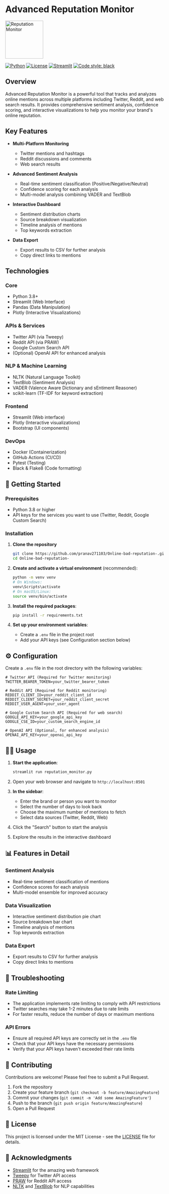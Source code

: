 # Advanced Reputation Monitor

<div align="left">
  <img src="Icon.ico" alt="Reputation Monitor" width="120" />
  
  [![Python](https://img.shields.io/badge/Python-3.8+-blue.svg?logo=python&logoColor=white)](https://www.python.org/)
  [![License](https://img.shields.io/badge/License-MIT-blue.svg)](LICENSE)
  [![Streamlit](https://img.shields.io/badge/Streamlit-FF4B4B?logo=streamlit&logoColor=white)](https://streamlit.io/)
  [![Code style: black](https://img.shields.io/badge/code%20style-black-000000.svg)](https://github.com/psf/black)
</div>

## Overview

Advanced Reputation Monitor is a powerful tool that tracks and analyzes online mentions across multiple platforms including Twitter, Reddit, and web search results. It provides comprehensive sentiment analysis, confidence scoring, and interactive visualizations to help you monitor your brand's online reputation.

## Key Features

- **Multi-Platform Monitoring**
  - Twitter mentions and hashtags
  - Reddit discussions and comments
  - Web search results

- **Advanced Sentiment Analysis**
  - Real-time sentiment classification (Positive/Negative/Neutral)
  - Confidence scoring for each analysis
  - Multi-model analysis combining VADER and TextBlob

- **Interactive Dashboard**
  - Sentiment distribution charts
  - Source breakdown visualization
  - Timeline analysis of mentions
  - Top keywords extraction

- **Data Export**
  - Export results to CSV for further analysis
  - Copy direct links to mentions

## Technologies

### Core
- Python 3.8+
- Streamlit (Web Interface)
- Pandas (Data Manipulation)
- Plotly (Interactive Visualizations)

### APIs & Services
- Twitter API (via Tweepy)
- Reddit API (via PRAW)
- Google Custom Search API
- (Optional) OpenAI API for enhanced analysis

### NLP & Machine Learning
- NLTK (Natural Language Toolkit)
- TextBlob (Sentiment Analysis)
- VADER (Valence Aware Dictionary and sEntiment Reasoner)
- scikit-learn (TF-IDF for keyword extraction)

### Frontend
- Streamlit (Web interface)
- Plotly (Interactive visualizations)
- Bootstrap (UI components)

### DevOps
- Docker (Containerization)
- GitHub Actions (CI/CD)
- Pytest (Testing)
- Black & Flake8 (Code formatting)

## 🚀 Getting Started

### Prerequisites

- Python 3.8 or higher
- API keys for the services you want to use (Twitter, Reddit, Google Custom Search)

### Installation

1. **Clone the repository**
   ```bash
   git clone https://github.com/pranav271103/Online-bad-reputation-.git
   cd Online-bad-reputation-
   ```

2. **Create and activate a virtual environment** (recommended):
   ```bash
   python -m venv venv
   # On Windows:
   venv\Scripts\activate
   # On macOS/Linux:
   source venv/bin/activate
   ```

3. **Install the required packages**:
   ```bash
   pip install -r requirements.txt
   ```

4. **Set up your environment variables**:
   - Create a `.env` file in the project root
   - Add your API keys (see Configuration section below)

## ⚙️ Configuration

Create a `.env` file in the root directory with the following variables:

```env
# Twitter API (Required for Twitter monitoring)
TWITTER_BEARER_TOKEN=your_twitter_bearer_token

# Reddit API (Required for Reddit monitoring)
REDDIT_CLIENT_ID=your_reddit_client_id
REDDIT_CLIENT_SECRET=your_reddit_client_secret
REDDIT_USER_AGENT=your_user_agent

# Google Custom Search API (Required for web search)
GOOGLE_API_KEY=your_google_api_key
GOOGLE_CSE_ID=your_custom_search_engine_id

# OpenAI API (Optional, for enhanced analysis)
OPENAI_API_KEY=your_openai_api_key
```

## 🏃‍♂️ Usage

1. **Start the application**:
   ```bash
   streamlit run reputation_monitor.py
   ```

2. Open your web browser and navigate to `http://localhost:8501`

3. **In the sidebar**:
   - Enter the brand or person you want to monitor
   - Select the number of days to look back
   - Choose the maximum number of mentions to fetch
   - Select data sources (Twitter, Reddit, Web)

4. Click the "Search" button to start the analysis

5. Explore the results in the interactive dashboard

## 📊 Features in Detail

### Sentiment Analysis
- Real-time sentiment classification of mentions
- Confidence scores for each analysis
- Multi-model ensemble for improved accuracy

### Data Visualization
- Interactive sentiment distribution pie chart
- Source breakdown bar chart
- Timeline analysis of mentions
- Top keywords extraction

### Data Export
- Export results to CSV for further analysis
- Copy direct links to mentions

## 🔧 Troubleshooting

### Rate Limiting
- The application implements rate limiting to comply with API restrictions
- Twitter searches may take 1-2 minutes due to rate limits
- For faster results, reduce the number of days or maximum mentions

### API Errors
- Ensure all required API keys are correctly set in the `.env` file
- Check that your API keys have the necessary permissions
- Verify that your API keys haven't exceeded their rate limits

## 🤝 Contributing

Contributions are welcome! Please feel free to submit a Pull Request.

1. Fork the repository
2. Create your feature branch (`git checkout -b feature/AmazingFeature`)
3. Commit your changes (`git commit -m 'Add some AmazingFeature'`)
4. Push to the branch (`git push origin feature/AmazingFeature`)
5. Open a Pull Request

## 📄 License

This project is licensed under the MIT License - see the [LICENSE](LICENSE) file for details.

## 🙏 Acknowledgments

- [Streamlit](https://streamlit.io/) for the amazing web framework
- [Tweepy](https://www.tweepy.org/) for Twitter API access
- [PRAW](https://praw.readthedocs.io/) for Reddit API access
- [NLTK](https://www.nltk.org/) and [TextBlob](https://textblob.readthedocs.io/) for NLP capabilities
